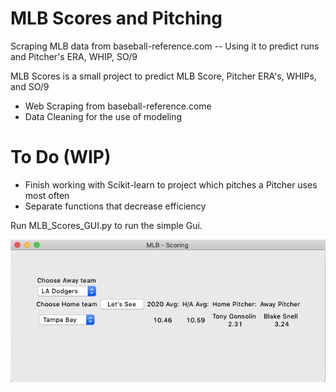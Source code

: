 # MLB Scores and Pitching
Scraping MLB data from baseball-reference.com -- Using it to predict runs and Pitcher's ERA, WHIP, SO/9

MLB Scores is a small project to predict MLB Score, Pitcher ERA's, WHIPs, and SO/9

* Web Scraping from baseball-reference.come
* Data Cleaning for the use of modeling

# To Do (WIP)
* Finish working with Scikit-learn to project which pitches a Pitcher uses most often
* Separate functions that decrease efficiency

Run MLB_Scores_GUI.py to run the simple Gui. 

<p align="center">
  <img src="./img/example.png" alt="MLB_Scores" width="738">
</p>